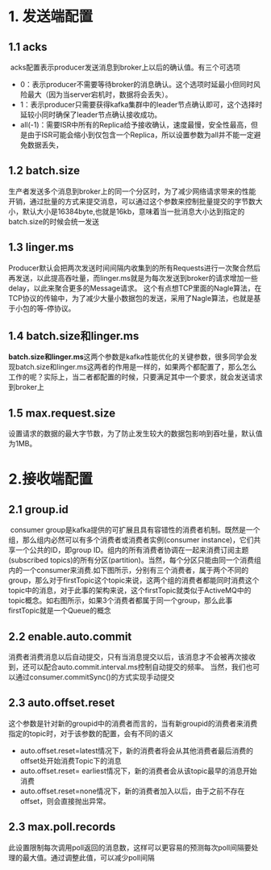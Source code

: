 



# 1. 发送端配置

## 1.1 acks

​		acks配置表示producer发送消息到broker上以后的确认值。有三个可选项

- 0：表示producer不需要等待broker的消息确认。这个选项时延最小但同时风险最大（因为当server宕机时，数据将会丢失）。
- 1：表示producer只需要获得kafka集群中的leader节点确认即可，这个选择时延较小同时确保了leader节点确认接收成功。
-  all(-1)：需要ISR中所有的Replica给予接收确认，速度最慢，安全性最高，但是由于ISR可能会缩小到仅包含一个Replica，所以设置参数为all并不能一定避免数据丢失，

## 1.2 batch.size

​		生产者发送多个消息到broker上的同一个分区时，为了减少网络请求带来的性能开销，通过批量的方式来提交消息，可以通过这个参数来控制批量提交的字节数大小，默认大小是16384byte,也就是16kb，意味着当一批消息大小达到指定的batch.size的时候会统一发送

## 1.3 linger.ms

​		Producer默认会把两次发送时间间隔内收集到的所有Requests进行一次聚合然后再发送，以此提高吞吐量，而linger.ms就是为每次发送到broker的请求增加一些delay，以此来聚合更多的Message请求。 这个有点想TCP里面的Nagle算法，在TCP协议的传输中，为了减少大量小数据包的发送，采用了Nagle算法，也就是基于小包的等-停协议。

## 1.4  batch.size和linger.ms

 **batch.size和linger.ms**这两个参数是kafka性能优化的关键参数，很多同学会发现batch.size和linger.ms这两者的作用是一样的，如果两个都配置了，那么怎么工作的呢？实际上，当二者都配置的时候，只要满足其中一个要求，就会发送请求到broker上

## 1.5 max.request.size
​		设置请求的数据的最大字节数，为了防止发生较大的数据包影响到吞吐量，默认值为1MB。



# 2.接收端配置

## 2.1 group.id

​		consumer group是kafka提供的可扩展且具有容错性的消费者机制。既然是一个组，那么组内必然可以有多个消费者或消费者实例(consumer instance)，它们共享一个公共的ID，即group ID。组内的所有消费者协调在一起来消费订阅主题(subscribed topics)的所有分区(partition)。当然，每个分区只能由同一个消费组内的一个consumer来消费.如下图所示，分别有三个消费者，属于两个不同的group，那么对于firstTopic这个topic来说，这两个组的消费者都能同时消费这个topic中的消息，对于此事的架构来说，这个firstTopic就类似于ActiveMQ中的topic概念。如右图所示，如果3个消费者都属于同一个group，那么此事firstTopic就是一个Queue的概念



## 2.2 enable.auto.commit

​		消费者消费消息以后自动提交，只有当消息提交以后，该消息才不会被再次接收到，还可以配合auto.commit.interval.ms控制自动提交的频率。
当然，我们也可以通过consumer.commitSync()的方式实现手动提交



## 2.3 auto.offset.reset

​		这个参数是针对新的groupid中的消费者而言的，当有新groupid的消费者来消费指定的topic时，对于该参数的配置，会有不同的语义

- auto.offset.reset=latest情况下，新的消费者将会从其他消费者最后消费的offset处开始消费Topic下的消息
- auto.offset.reset= earliest情况下，新的消费者会从该topic最早的消息开始消费
- auto.offset.reset=none情况下，新的消费者加入以后，由于之前不存在offset，则会直接抛出异常。



## 2.3 max.poll.records

​		此设置限制每次调用poll返回的消息数，这样可以更容易的预测每次poll间隔要处理的最大值。通过调整此值，可以减少poll间隔